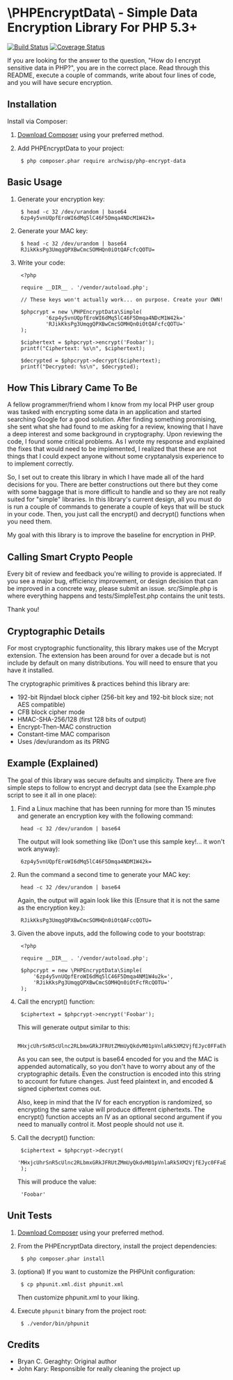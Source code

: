 # \PHPEncryptData\ - Simple Data Encryption Library For PHP 5.3+

[![Build Status](https://travis-ci.org/archwisp/PHPEncryptData.svg?branch=master)](https://travis-ci.org/archwisp/PHPEncryptData) [![Coverage Status](https://img.shields.io/coveralls/archwisp/PHPEncryptData.svg)](https://coveralls.io/r/archwisp/PHPEncryptData)

If you are looking for the answer to the question, "How do I encrypt
sensitive data in PHP?", you are in the correct place. Read through
this README, execute a couple of commands, write about four lines of
code, and you will have secure encryption.

## Installation

Install via Composer:

1. [Download Composer](http://getcomposer.org/download/) using your preferred method.
2. Add PHPEncryptData to your project:

        $ php composer.phar require archwisp/php-encrypt-data

## Basic Usage

1. Generate your encryption key:

        $ head -c 32 /dev/urandom | base64
        6zp4y5vnUQpfEroWI6dMq5lC46F5Dmqa4NDcM1W42k=

2. Generate your MAC key:

        $ head -c 32 /dev/urandom | base64
        RJikKksPg3UmqgQPXBwCmcSOMHQn0iOtQAFcfcQOTU=

3. Write your code:

        <?php

        require __DIR__ . '/vendor/autoload.php';

        // These keys won't actually work... on purpose. Create your OWN!
        
        $phpcrypt = new \PHPEncryptData\Simple(
                '6zp4y5vnUQpfEroWI6dMq5lC46F5Dmqa4NDcM1W42k='
                'RJikKksPg3UmqgQPXBwCmcSOMHQn0iOtQAFcfcQOTU='
        );

        $ciphertext = $phpcrypt->encrypt('Foobar');
        printf("Ciphertext: %s\n", $ciphertext);

        $decrypted = $phpcrypt->decrypt($ciphertext);
        printf("Decrypted: %s\n", $decrypted);

## How This Library Came To Be

A fellow programmer/friend whom I know from my local PHP user group was
tasked with encrypting some data in an application and started searching
Google for a good solution. After finding something promising, she sent
what she had found to me asking for a review, knowing that I have a deep
interest and some background in cryptography. Upon reviewing the code, I
found some critical problems. As I wrote my response and explained the
fixes that would need to be implemented, I realized that these are not
things that I could expect anyone without some cryptanalysis experience to
to implement correctly.

So, I set out to create this library in which I have made all of the hard
decisions for you. There are better constructions out there but they come
with some baggage that is more difficult to handle and so they are not
really suited for "simple" libraries. In this library's current design,
all you must do is run a couple of commands to generate a couple of keys
that will be stuck in your code. Then, you just call the encrypt() and
decrypt() functions when you need them.

My goal with this library is to improve the baseline for encryption in PHP.

## Calling Smart Crypto People

Every bit of review and feedback you're willing to provide is appreciated.
If you see a major bug, efficiency improvement, or design decision that can 
be improved in a concrete way, please submit an issue. src/Simple.php is where
everything happens and tests/SimpleTest.php contains the unit tests.

Thank you!

## Cryptographic Details

For most cryptographic functionality, this library makes use of the Mcrypt
extension. The extension has been around for over a decade but is not
include by default on many distributions. You will need to ensure that you
have it installed.

The cryptographic primitives & practices behind this library are:

* 192-bit Rijndael block cipher (256-bit key and 192-bit block size; not AES compatible)
* CFB block cipher mode
* HMAC-SHA-256/128 (first 128 bits of output)
* Encrypt-Then-MAC construction
* Constant-time MAC comparison
* Uses /dev/urandom as its PRNG

## Example (Explained)

The goal of this library was secure defaults and simplicity. There are
five simple steps to follow to encrypt and decrypt data (see the
Example.php script to see it all in one place):

1. Find a Linux machine that has been running for more than 15 minutes and
generate an encryption key with the following command:

        head -c 32 /dev/urandom | base64

    The output will look something like (Don't use this sample key!... it won't work anyway):
        
        6zp4y5vnUQpfEroWI6dMq5lC46F5Dmqa4NDM1W42k=

2. Run the command a second time to generate your MAC key:

        head -c 32 /dev/urandom | base64

    Again, the output will again look like this (Ensure that it is not the same as the encryption key.):

        RJikKksPg3UmqgQPXBwCmcSOMHQn0iOtQAFccQOTU=

3. Given the above inputs, add the following code to your bootstrap:

        <?php

        require __DIR__ . '/vendor/autoload.php';

        $phpcrypt = new \PHPEncryptData\Simple(
            '6zp4y5vnUQpfEroWI6dMq5lC46F5Dmqa4NM1W4u2k=',
            'RJikKksPg3UmqgQPXBwCmcSOMHQn0iOtFcfRcQOTU='
        );

4. Call the encrypt() function:

        $ciphertext = $phpcrypt->encrypt('Foobar');

    This will generate output similar to this:  

        MHxjcUhrSnR5cUlnc2RLbmxGRkJFRUtZMmUyQkdvM01pVnlaRk5XM2VjfEJyc0FFaEhUZGs1T3A4VElFUFJLUXc9PQ==

    As you can see, the output is base64 encoded for you and the MAC is
    appended automatically, so you don't have to worry about any of the
    cryptographic details. Even the construction is encoded into this 
    string to account for future changes. Just feed plaintext in, and 
    encoded & signed ciphertext comes out.

    Also, keep in mind that the IV for each encryption is randomized, so
    encrypting the same value will produce different ciphertexts. The
    encrypt() function accepts an IV as an optional second argument if you
    need to manually control it. Most people should not use it.

5. Call the decrypt() function:

        $ciphertext = $phpcrypt->decrypt(
            'MHxjcUhrSnR5cUlnc2RLbmxGRkJFRUtZMmUyQkdvM01pVnlaRk5XM2VjfEJyc0FFaEhUZGs1T3A4VElFUFJLUXc9PQ=='
        );

    This will produce the value:

        'Foobar'

## Unit Tests

1. [Download Composer](http://getcomposer.org/download/) using your preferred method.

2. From the PHPEncryptData directory, install the project dependencies:

        $ php composer.phar install

3. (optional) If you want to customize the PHPUnit configuration:

        $ cp phpunit.xml.dist phpunit.xml

    Then customize phpunit.xml to your liking.

4. Execute `phpunit` binary from the project root:

        $ ./vendor/bin/phpunit

## Credits

* Bryan C. Geraghty: Original author
* John Kary: Responsible for really cleaning the project up
